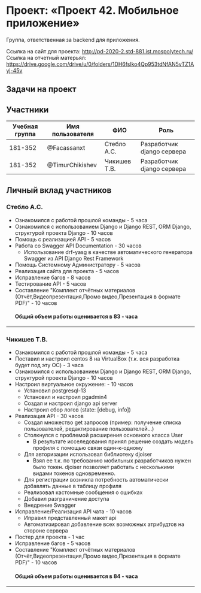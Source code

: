 # Проект: «Проект 42. Мобильное приложение»

Группа, ответственная за backend для приложения.

Ссылка на сайт для проекта: http://pd-2020-2.std-881.ist.mospolytech.ru/
Ссылка на отчетный матерьял: https://drive.google.com/drive/u/0/folders/1DH6fsIko4Qp953tdNfAN5vTZ1Ayj-45v

## Задачи на проект

## Участники

| Учебная группа | Имя пользователя | ФИО                      | Роль                       |
|----------------|------------------|--------------------------|----------------------------|
| 181-352        | @Facassanxt      | Стебло А.С.              | Разработчик django сервера |
| 181-352        | @TimurChikishev  | Чикишев Т.В.             | Разработчик django сервера |

## Личный вклад участников

### Стебло А.С. 
- Ознакомился с работой прошлой команды - 5 часа
- Ознакомился с использованием Django и Django REST, ORM Django, структурой проекта  Django - 10 часов
- Помощь с реализацией API - 5 часов
- Работа со Swagger API Documentation - 30 часов
  - Использование drf-yasg в качестве автоматического генератора Swagger из API Django Rest Framework
- Помощь Системному Администратору - 5 часов
- Реализация сайта для проекта - 5 часов
- Исправление багов - 8 часов
- Тестирование API - 5 часов
- Составление "Комплект отчётных материалов (Отчёт,Видеопрезентация,Промо видео,Презентация в формате PDF)" - 10 часов
####        Общий объем работы оценивается в 83 - часа
------------------------------
### Чикишев Т.В.
- Ознакомился с работой прошлой команды - 5 часа
- Поставил и настроил centos 8 на VirtualBox (т.к. вся разработка будет под эту ОС) - 3 часа
- Ознакомился с использованием Django и Django REST, ORM Django, структурой проекта  Django - 10 часов
- Настроил виртуальное окружение: - 10 часов
  - Установил postgresql-13 
  - Установил и настроил pgadmin4
  - Создал и настроил django api server
  - Настроил сбор логов (state: [debug, info])
- Реализация API - 30 часов
  - Создал множество get запросов (пример: получение списка пользователей, редактирование пользователей...)
  - Столкнулся с проблемой расширения основного класса User 
    - В результате исселедования принял решение создать модель профиля с помощью связи один-к-одному
  - Для авторизации использовал библиотеку djoiser
    - Взял ее т.к. по требованию мобильных разработчиков нужен было токен.
      djoiser позволяет работать с несколькими видами токенов одновременно.
  - Для регистрации возникла потребность автоматически добавлять данные в таблицу профиля
  - Реализовал кастомные сообщения о ошибках
  - Добавил разграничение доступа
  - Внедрение Swagger
- Исправление/Реализация API чата - 10 часов
  - Иправил представленный макет api
  - Автоматизировал добавление всех возможных атрибудтов на стороне сервера
- Постер для проекта - 1 час
- Исправление багов - 5 часов
- Составление "Комплект отчётных материалов (Отчёт,Видеопрезентация,Промо видео,Презентация в формате PDF)" - 10 часов
####        Общий объем работы оценивается в 84 - часа 
------------------------------
